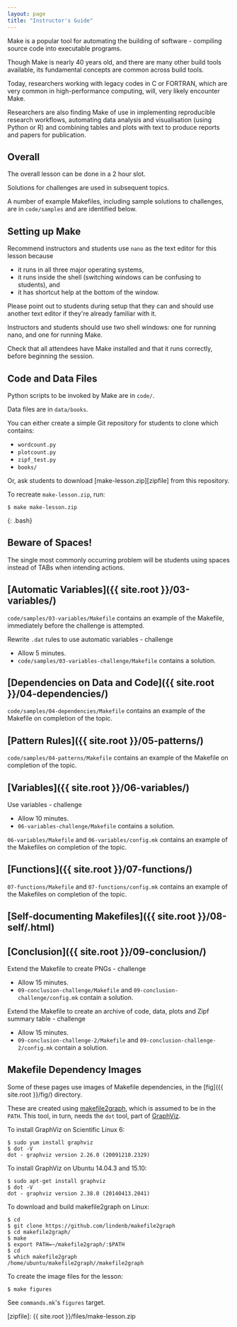 ```yaml
---
layout: page
title: "Instructor's Guide"
---
```


Make is a popular tool for automating the building of software -
compiling source code into executable programs.

Though Make is nearly 40 years old, and there are many other build
tools available, its fundamental concepts are common across build
tools.

Today, researchers working with legacy codes in C or FORTRAN, which
are very common in high-performance computing, will, very likely
encounter Make.

Researchers are also finding Make of use in implementing reproducible
research workflows, automating data analysis and visualisation (using
Python or R) and combining tables and plots with text to produce
reports and papers for publication.

## Overall

The overall lesson can be done in a 2 hour slot.

Solutions for challenges are used in subsequent topics.

A number of example Makefiles, including sample solutions to
challenges, are in `code/samples` and are identified below.

## Setting up Make

Recommend instructors and students use `nano` as the text editor for
this lesson because 

* it runs in all three major operating systems,
* it runs inside the shell (switching windows can be confusing to
  students), and
* it has shortcut help at the bottom of the window.

Please point out to students during setup that they can and should use
another text editor if they're already familiar with it.

Instructors and students should use two shell windows: one for running
nano, and one for running Make.

Check that all attendees have Make installed and that it runs
correctly, before beginning the session.

## Code and Data Files

Python scripts to be invoked by Make are in `code/`.

Data files are in `data/books`.

You can either create a simple Git repository for students to clone
which contains:

* `wordcount.py`
* `plotcount.py`
* `zipf_test.py`
* `books/`

Or, ask students to download
[make-lesson.zip][zipfile] from this repository.

To recreate `make-lesson.zip`, run:

~~~
$ make make-lesson.zip
~~~
{: .bash}

## Beware of Spaces!

The single most commonly occurring problem will be students using
spaces instead of TABs when intending actions.

## [Automatic Variables]({{ site.root }}/03-variables/)

`code/samples/03-variables/Makefile` contains an example of the Makefile,
immediately before the challenge is attempted.

Rewrite `.dat` rules to use automatic variables - challenge

* Allow 5 minutes.
* `code/samples/03-variables-challenge/Makefile` contains a solution.

## [Dependencies on Data and Code]({{ site.root }}/04-dependencies/)

`code/samples/04-dependencies/Makefile` contains an example of the Makefile on
completion of the topic.

## [Pattern Rules]({{ site.root }}/05-patterns/)

`code/samples/04-patterns/Makefile` contains an example of the Makefile on
completion of the topic.

## [Variables]({{ site.root }}/06-variables/)

Use variables - challenge

* Allow 10 minutes.
* `06-variables-challenge/Makefile` contains a solution.

`06-variables/Makefile` and `06-variables/config.mk` contains an
example of the Makefiles on completion of the topic.

## [Functions]({{ site.root }}/07-functions/)

`07-functions/Makefile` and `07-functions/config.mk` contains an
example of the Makefiles on completion of the topic.

## [Self-documenting Makefiles]({{ site.root }}/08-self/.html)

## [Conclusion]({{ site.root }}/09-conclusion/)

Extend the Makefile to create PNGs - challenge

* Allow 15 minutes.
* `09-conclusion-challenge/Makefile` and
  `09-conclusion-challenge/config.mk` contain a solution.

Extend the Makefile to create an archive of code, data, plots and Zipf summary table - challenge

* Allow 15 minutes.
* `09-conclusion-challenge-2/Makefile` and
  `09-conclusion-challenge-2/config.mk` contain a solution.

## Makefile Dependency Images

Some of these pages use images of Makefile dependencies, in the [fig]({{ site.root }}/fig/) directory.

These are created using [makefile2graph][makefile2graph],
which is assumed to be in the `PATH`.
This tool, in turn, needs the `dot` tool, part of [GraphViz][graphviz].

To install GraphViz on Scientific Linux 6:

```
$ sudo yum install graphviz
$ dot -V
dot - graphviz version 2.26.0 (20091210.2329)
```

To install GraphViz on Ubuntu 14.04.3 and 15.10:

```
$ sudo apt-get install graphviz
$ dot -V
dot - graphviz version 2.38.0 (20140413.2041)
```

To download and build makefile2graph on Linux:

```
$ cd
$ git clone https://github.com/lindenb/makefile2graph
$ cd makefile2graph/
$ make
$ export PATH=~/makefile2graph/:$PATH
$ cd
$ which makefile2graph
/home/ubuntu/makefile2graph//makefile2graph
```

To create the image files for the lesson:

```
$ make figures
```

See `commands.mk`'s `figures` target.

[graphviz]: http://www.graphviz.org/
[lesson-example]: https://github.com/swcarpentry/lesson-example/
[makefile2graph]: https://github.com/lindenb/makefile2graph
[zipfile]: {{ site.root }}/files/make-lesson.zip
